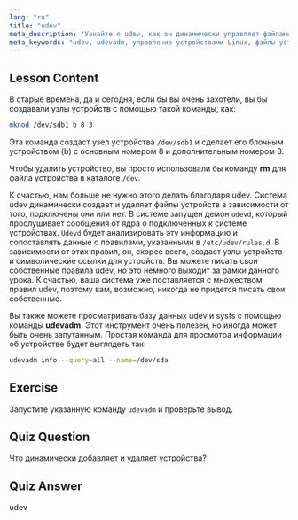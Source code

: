 ```yaml
---
lang: "ru"
title: "udev"
meta_description: "Узнайте о udev, как он динамически управляет файлами устройств Linux, и используйте udevadm. Поймите создание узлов устройств для начинающих."
meta_keywords: "udev, udevadm, управление устройствами Linux, файлы устройств, учебник Linux, Linux для начинающих, правила udev, руководство Linux"
---
```


## Lesson Content

В старые времена, да и сегодня, если бы вы очень захотели, вы бы создавали узлы устройств с помощью такой команды, как:

```bash
mknod /dev/sdb1 b 8 3
```

Эта команда создаст узел устройства `/dev/sdb1` и сделает его блочным устройством (b) с основным номером 8 и дополнительным номером 3.

Чтобы удалить устройство, вы просто использовали бы команду **rm** для файла устройства в каталоге `/dev`.

К счастью, нам больше не нужно этого делать благодаря udev. Система udev динамически создает и удаляет файлы устройств в зависимости от того, подключены они или нет. В системе запущен демон `udevd`, который прослушивает сообщения от ядра о подключенных к системе устройствах. `Udevd` будет анализировать эту информацию и сопоставлять данные с правилами, указанными в `/etc/udev/rules.d`. В зависимости от этих правил, он, скорее всего, создаст узлы устройств и символические ссылки для устройств. Вы можете писать свои собственные правила udev, но это немного выходит за рамки данного урока. К счастью, ваша система уже поставляется с множеством правил udev, поэтому вам, возможно, никогда не придется писать свои собственные.

Вы также можете просматривать базу данных udev и sysfs с помощью команды **udevadm**. Этот инструмент очень полезен, но иногда может быть очень запутанным. Простая команда для просмотра информации об устройстве будет выглядеть так:

```bash
udevadm info --query=all --name=/dev/sda
```

## Exercise

Запустите указанную команду `udevadm` и проверьте вывод.

## Quiz Question

Что динамически добавляет и удаляет устройства?

## Quiz Answer

udev

